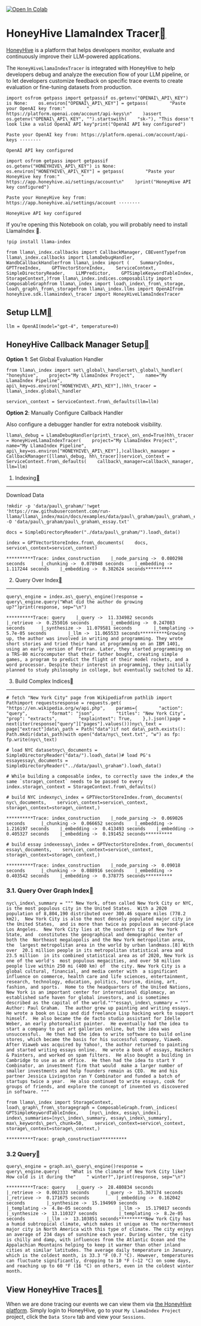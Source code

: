 [![Open In Colab](https://colab.research.google.com/assets/colab-badge.svg)](https://colab.research.google.com/github/run-llama/llama_index/blob/main/docs/examples/callbacks/HoneyHiveLlamaIndexTracer.ipynb)

HoneyHive LlamaIndex Tracer[](#honeyhive-llamaindex-tracer "Permalink to this heading")
========================================================================================

[HoneyHive](https://honeyhive.ai) is a platform that helps developers monitor, evaluate and continuously improve their LLM-powered applications.

The `HoneyHiveLlamaIndexTracer` is integrated with HoneyHive to help developers debug and analyze the execution flow of your LLM pipeline, or to let developers customize feedback on specific trace events to create evaluation or fine-tuning datasets from production.


```
import osfrom getpass import getpassif os.getenv("OPENAI\_API\_KEY") is None:    os.environ["OPENAI\_API\_KEY"] = getpass(        "Paste your OpenAI key from:"        " https://platform.openai.com/account/api-keys\n"    )assert os.getenv("OPENAI\_API\_KEY", "").startswith(    "sk-"), "This doesn't look like a valid OpenAI API key"print("OpenAI API key configured")
```

```
Paste your OpenAI key from: https://platform.openai.com/account/api-keys ········
```

```
OpenAI API key configured
```

```
import osfrom getpass import getpassif os.getenv("HONEYHIVE\_API\_KEY") is None:    os.environ["HONEYHIVE\_API\_KEY"] = getpass(        "Paste your HoneyHive key from:"        " https://app.honeyhive.ai/settings/account\n"    )print("HoneyHive API key configured")
```

```
Paste your HoneyHive key from: https://app.honeyhive.ai/settings/account ········
```

```
HoneyHive API key configured
```
If you’re opening this Notebook on colab, you will probably need to install LlamaIndex 🦙.


```
!pip install llama-index
```

```
from llama\_index.callbacks import CallbackManager, CBEventTypefrom llama\_index.callbacks import LlamaDebugHandler, WandbCallbackHandlerfrom llama\_index import (    SummaryIndex,    GPTTreeIndex,    GPTVectorStoreIndex,    ServiceContext,    SimpleDirectoryReader,    LLMPredictor,    GPTSimpleKeywordTableIndex,    StorageContext,)from llama\_index.indices.composability import ComposableGraphfrom llama\_index import load\_index\_from\_storage, load\_graph\_from\_storagefrom llama\_index.llms import OpenAIfrom honeyhive.sdk.llamaindex\_tracer import HoneyHiveLlamaIndexTracer
```
Setup LLM[](#setup-llm "Permalink to this heading")
----------------------------------------------------


```
llm = OpenAI(model="gpt-4", temperature=0)
```
HoneyHive Callback Manager Setup[](#honeyhive-callback-manager-setup "Permalink to this heading")
--------------------------------------------------------------------------------------------------

**Option 1**: Set Global Evaluation Handler


```
from llama\_index import set\_global\_handlerset\_global\_handler(    "honeyhive",    project="My LlamaIndex Project",    name="My LlamaIndex Pipeline",    api\_key=os.environ["HONEYHIVE\_API\_KEY"],)hh\_tracer = llama\_index.global\_handler
```

```
service\_context = ServiceContext.from\_defaults(llm=llm)
```
**Option 2**: Manually Configure Callback Handler

Also configure a debugger handler for extra notebook visibility.


```
llama\_debug = LlamaDebugHandler(print\_trace\_on\_end=True)hh\_tracer = HoneyHiveLlamaIndexTracer(    project="My LlamaIndex Project",    name="My LlamaIndex Pipeline",    api\_key=os.environ["HONEYHIVE\_API\_KEY"],)callback\_manager = CallbackManager([llama\_debug, hh\_tracer])service\_context = ServiceContext.from\_defaults(    callback\_manager=callback\_manager, llm=llm)
```
1. Indexing[](#indexing "Permalink to this heading")
-----------------------------------------------------

Download Data


```
!mkdir -p 'data/paul\_graham/'!wget 'https://raw.githubusercontent.com/run-llama/llama\_index/main/docs/examples/data/paul\_graham/paul\_graham\_essay.txt' -O 'data/paul\_graham/paul\_graham\_essay.txt'
```

```
docs = SimpleDirectoryReader("./data/paul\_graham/").load\_data()
```

```
index = GPTVectorStoreIndex.from\_documents(    docs, service\_context=service\_context)
```

```
**********Trace: index_construction    |_node_parsing ->  0.080298 seconds      |_chunking ->  0.078948 seconds    |_embedding ->  1.117244 seconds    |_embedding ->  0.382624 seconds**********
```
2. Query Over Index[](#query-over-index "Permalink to this heading")
---------------------------------------------------------------------


```
query\_engine = index.as\_query\_engine()response = query\_engine.query("What did the author do growing up?")print(response, sep="\n")
```

```
**********Trace: query    |_query ->  11.334982 seconds      |_retrieve ->  0.255016 seconds        |_embedding ->  0.247083 seconds      |_synthesize ->  11.079581 seconds        |_templating ->  5.7e-05 seconds        |_llm ->  11.065533 seconds**********Growing up, the author was involved in writing and programming. They wrote short stories and tried their hand at programming on an IBM 1401, using an early version of Fortran. Later, they started programming on a TRS-80 microcomputer that their father bought, creating simple games, a program to predict the flight of their model rockets, and a word processor. Despite their interest in programming, they initially planned to study philosophy in college, but eventually switched to AI.
```
3. Build Complex Indices[](#build-complex-indices "Permalink to this heading")
-------------------------------------------------------------------------------


```
# fetch "New York City" page from Wikipediafrom pathlib import Pathimport requestsresponse = requests.get(    "https://en.wikipedia.org/w/api.php",    params={        "action": "query",        "format": "json",        "titles": "New York City",        "prop": "extracts",        "explaintext": True,    },).json()page = next(iter(response["query"]["pages"].values()))nyc\_text = page["extract"]data\_path = Path("data")if not data\_path.exists():    Path.mkdir(data\_path)with open("data/nyc\_text.txt", "w") as fp:    fp.write(nyc\_text)
```

```
# load NYC datasetnyc\_documents = SimpleDirectoryReader("data/").load\_data()# load PG's essayessay\_documents = SimpleDirectoryReader("../data/paul\_graham").load\_data()
```

```
# While building a composable index, to correctly save the index,# the same `storage\_context` needs to be passed to every index.storage\_context = StorageContext.from\_defaults()
```

```
# build NYC indexnyc\_index = GPTVectorStoreIndex.from\_documents(    nyc\_documents,    service\_context=service\_context,    storage\_context=storage\_context,)
```

```
**********Trace: index_construction    |_node_parsing ->  0.069026 seconds      |_chunking ->  0.066652 seconds    |_embedding ->  1.216197 seconds    |_embedding ->  0.413493 seconds    |_embedding ->  0.405327 seconds    |_embedding ->  0.191452 seconds**********
```

```
# build essay indexessay\_index = GPTVectorStoreIndex.from\_documents(    essay\_documents,    service\_context=service\_context,    storage\_context=storage\_context,)
```

```
**********Trace: index_construction    |_node_parsing ->  0.09018 seconds      |_chunking ->  0.088916 seconds    |_embedding ->  0.403542 seconds    |_embedding ->  0.378775 seconds**********
```
### 3.1. Query Over Graph Index[](#query-over-graph-index "Permalink to this heading")


```
nyc\_index\_summary = """ New York, often called New York City or NYC,  is the most populous city in the United States.  With a 2020 population of 8,804,190 distributed over 300.46 square miles (778.2 km2),  New York City is also the most densely populated major city in the United States,  and is more than twice as populous as second-place Los Angeles.  New York City lies at the southern tip of New York State, and  constitutes the geographical and demographic center of both the  Northeast megalopolis and the New York metropolitan area, the  largest metropolitan area in the world by urban landmass.[8] With over  20.1 million people in its metropolitan statistical area and 23.5 million  in its combined statistical area as of 2020, New York is one of the world's  most populous megacities, and over 58 million people live within 250 mi (400 km) of  the city. New York City is a global cultural, financial, and media center with  a significant influence on commerce, health care and life sciences, entertainment,  research, technology, education, politics, tourism, dining, art, fashion, and sports.  Home to the headquarters of the United Nations,  New York is an important center for international diplomacy, an established safe haven for global investors, and is sometimes described as the capital of the world."""essay\_index\_summary = """ Author: Paul Graham.  The author grew up painting and writing essays.  He wrote a book on Lisp and did freelance Lisp hacking work to support himself.  He also became the de facto studio assistant for Idelle Weber, an early photorealist painter.  He eventually had the idea to start a company to put art galleries online, but the idea was unsuccessful.  He then had the idea to write software to build online stores, which became the basis for his successful company, Viaweb.  After Viaweb was acquired by Yahoo!, the author returned to painting and started writing essays online.  He wrote a book of essays, Hackers & Painters, and worked on spam filters.  He also bought a building in Cambridge to use as an office.  He then had the idea to start Y Combinator, an investment firm that would  make a larger number of smaller investments and help founders remain as CEO.  He and his partner Jessica Livingston ran Y Combinator and funded a batch of startups twice a year.  He also continued to write essays, cook for groups of friends, and explore the concept of invented vs discovered in software. """
```

```
from llama\_index import StorageContext, load\_graph\_from\_storagegraph = ComposableGraph.from\_indices(    GPTSimpleKeywordTableIndex,    [nyc\_index, essay\_index],    index\_summaries=[nyc\_index\_summary, essay\_index\_summary],    max\_keywords\_per\_chunk=50,    service\_context=service\_context,    storage\_context=storage\_context,)
```

```
**********Trace: graph_construction**********
```
### 3.2 Query[](#query "Permalink to this heading")


```
query\_engine = graph.as\_query\_engine()response = query\_engine.query(    "What is the climate of New York City like? How cold is it during the"    " winter?",)print(response, sep="\n")
```

```
**********Trace: query    |_query ->  28.480834 seconds      |_retrieve ->  0.002333 seconds      |_query ->  15.367174 seconds        |_retrieve ->  0.171675 seconds          |_embedding ->  0.162042 seconds        |_synthesize ->  15.194969 seconds          |_templating ->  4.8e-05 seconds          |_llm ->  15.179017 seconds      |_synthesize ->  13.110327 seconds        |_templating ->  8.2e-05 seconds        |_llm ->  13.103851 seconds**********New York City has a humid subtropical climate, which makes it unique as the northernmost major city in North America with this type of climate. The city enjoys an average of 234 days of sunshine each year. During winter, the city is chilly and damp, with influences from the Atlantic Ocean and the Appalachian Mountains helping to keep it warmer than other inland cities at similar latitudes. The average daily temperature in January, which is the coldest month, is 33.3 °F (0.7 °C). However, temperatures can fluctuate significantly, dropping to 10 °F (−12 °C) on some days, and reaching up to 60 °F (16 °C) on others, even in the coldest winter month.
```
View HoneyHive Traces[](#view-honeyhive-traces "Permalink to this heading")
----------------------------------------------------------------------------

When we are done tracing our events we can view them via [the HoneyHive platform](https://app.honeyhive.ai). Simply login to HoneyHive, go to your `My LlamaIndex Project` project, click the `Data Store` tab and view your `Sessions`.

